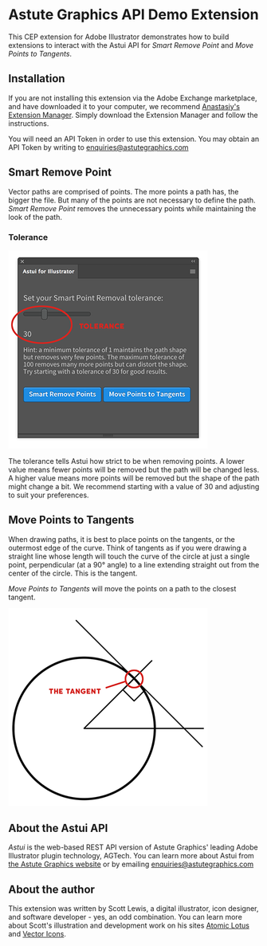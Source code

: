 # Astute Graphics API Demo Extension
This CEP extension for Adobe Illustrator demonstrates how to build extensions to interact with the Astui API for _Smart Remove Point_ and _Move Points to Tangents_.

## Installation

If you are not installing this extension via the Adobe Exchange marketplace, and have downloaded it to your computer, we recommend [Anastasiy's Extension Manager](https://install.anastasiy.com/). Simply download the Extension Manager and follow the instructions.

You will need an API Token in order to use this extension. You may obtain an API Token by writing to [enquiries@astutegraphics.com](mailto:enquiries@astutegraphics.com)

## Smart Remove Point

Vector paths are comprised of points. The more points a path has, the bigger the file. But many of the points are not necessary to define the path. _Smart Remove Point_ removes the unnecessary points while maintaining the look of the path.

### Tolerance

![Tolerance](./images/tolerance.png)

The tolerance tells Astui how strict to be when removing points. A lower value means fewer points will be removed but the path will be changed less. A higher value means more points will be removed but the shape of the path might change a bit. We recommend starting with a value of 30 and adjusting to suit your preferences.

## Move Points to Tangents

When drawing paths, it is best to place points on the tangents, or the outermost edge of the curve. Think of tangents as if you were drawing a straight line whose length will touch the curve of the circle at just a single point, perpendicular (at a 90° angle) to a line extending straight out from the center of the circle. This is the tangent. 

_Move Points to Tangents_ will move the points on a path to the closest tangent.

![Tangent](./images/tangents.png)

## About the Astui API

_*Astui*_ is the web-based REST API version of Astute Graphics' leading Adobe Illustrator plugin technology, AGTech. You can learn more about Astui from [the Astute Graphics website](https://astutegraphics.com/tech/sdk-web-api/) or by emailing [enquiries@astutegraphics.com](mailto:enquiries@astutegraphics.com)

## About the author

This extension was written by Scott Lewis, a digital illustrator, icon designer, and software developer - yes, an odd combination. You can learn more about Scott's illustration and development work on his sites [Atomic Lotus](https://atomiclotus.net) and [Vector Icons](https://vectoricons.net).
                


